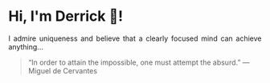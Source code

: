 # Hi, I'm Derrick 👋!
<p align="justify">I admire uniqueness and believe that a clearly focused mind can achieve anything...</p> 
<!-- #quote-start -->
<blockquote>&ldquo;In order to attain the impossible, one must attempt the absurd.&rdquo; &mdash; <footer>Miguel de Cervantes</footer></blockquote>
<!-- #quote-end -->
